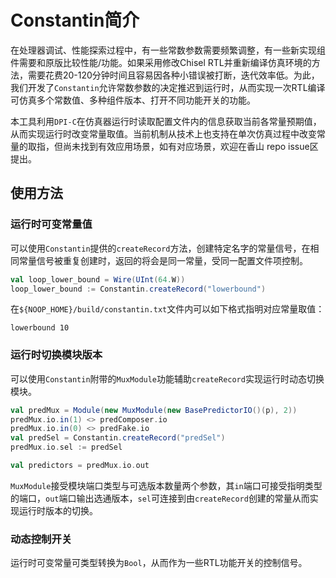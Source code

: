 # Constantin简介

在处理器调试、性能探索过程中，有一些常数参数需要频繁调整，有一些新实现组件需要和原版比较性能/功能。如果采用修改Chisel RTL并重新编译仿真环境的方法，需要花费20-120分钟时间且容易因各种小错误被打断，迭代效率低。为此，我们开发了`Constantin`允许常数参数的决定推迟到运行时，从而实现一次RTL编译可仿真多个常数值、多种组件版本、打开不同功能开关的功能。

本工具利用`DPI-C`在仿真器运行时读取配置文件内的信息获取当前各常量预期值，从而实现运行时改变常量取值。当前机制从技术上也支持在单次仿真过程中改变常量的取指，但尚未找到有效应用场景，如有对应场景，欢迎在香山 repo issue区提出。

## 使用方法

### 运行时可变常量值

可以使用`Constantin`提供的`createRecord`方法，创建特定名字的常量信号，在相同常量信号被重复创建时，返回的将会是同一常量，受同一配置文件项控制。

```scala
val loop_lower_bound = Wire(UInt(64.W))
loop_lower_bound := Constantin.createRecord("lowerbound")
```

在`${NOOP_HOME}/build/constantin.txt`文件内可以如下格式指明对应常量取值：

```
lowerbound 10
```

### 运行时切换模块版本

可以使用`Constantin`附带的`MuxModule`功能辅助`createRecord`实现运行时动态切换模块。

```scala
val predMux = Module(new MuxModule(new BasePredictorIO()(p), 2))
predMux.io.in(1) <> predComposer.io
predMux.io.in(0) <> predFake.io
val predSel = Constantin.createRecord("predSel")
predMux.io.sel := predSel

val predictors = predMux.io.out
```

`MuxModule`接受模块端口类型与可选版本数量两个参数，其`in`端口可接受指明类型的端口，`out`端口输出选通版本，`sel`可连接到由`createRecord`创建的常量从而实现运行时版本的切换。

### 动态控制开关

运行时可变常量可类型转换为`Bool`，从而作为一些RTL功能开关的控制信号。